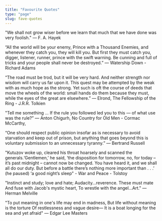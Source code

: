 ```yaml
---
title: "Favourite Quotes"
type: "page"
slug: fave-quotes
---
```


"We shall not grow wiser before we learn that much that we have done was very foolish." — F. A. Hayek

“All the world will be your enemy, Prince with a Thousand Enemies, and whenever they catch you, they will kill you. But first they must catch you, digger, listener, runner, prince with the swift warning. Be cunning and full of tricks and your people shall never be destroyed.” ― Watership Down -  Richard Adams

“The road must be trod, but it will be very hard. And neither strength nor wisdom will carry us far upon it. This quest may be attempted by the weak with as much hope as the strong. Yet such is oft the course of deeds that move the wheels of the world: small hands do them because they must, while the eyes of the great are elsewhere.” ― Elrond, The Fellowship of the Ring - J.R.R. Tolkien

"Tell me something ... If the rule you followed led you to this — of what use was the rule?” ― Anton Chigurh, No Country for Old Men - Cormac McCarthy,

“One should respect public opinion insofar as is necessary to avoid starvation and keep out of prison, but anything that goes beyond this is voluntary submission to an unnecessary tyranny.” ― Bertrand Russell

"Kutuzov woke up, cleared his throat hoarsely and scanned the generals.‘Gentlemen,’ he said, ‘the disposition for tomorrow, no, for today – it’s past midnight – cannot now be changed. You have heard it, and we shall all do our duty. But before a battle there’s nothing more important than . . .’ (he paused) ‘a good night’s sleep" - War and Peace - Tolstoy

"Instinct and study; love and hate;
Audacity...reverence.  These must mate
And fuse with Jacob's mystic heart,
To wrestle with the angel...Art."
— Herman Melville

"To put meaning in one's life may end in madness, But life without meaning is the torture Of restlessness and vague desire— It is a boat longing for the sea and yet afraid" — Edgar Lee Masters